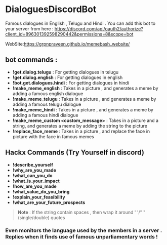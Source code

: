 # DialoguesDiscordBot
Famous dialogues in English , Telugu  and Hindi .
You can add this bot to your server from here : https://discord.com/api/oauth2/authorize?client_id=896301392598290442&permissions=8&scope=bot

WebSite:https://grpnpraveen.github.io/memebash_website/

## bot commands : 
* __!get.dialog.telugu__ : For getting dialogues in telugu 
* __!get.dialog.english__ : For getting dialogues in english
* __!bot.get.dialogues.hindi__ : For getting dialogues in hindi
* __!make_meme_english__ : Takes in a picture , and generates a meme by adding a famous english dialogue
* __!make_meme_telugu__ : Takes in a picture , and generates a meme by adding a famous telugu dialogue
* __!make_meme_hindi__ : Takes in a picture , and generates a meme by adding a famous hindi dialogue
* __!make_meme_custom <custom_message>__ : Takes in a picture and a string, and generates a meme by adding the string to the picture
* __!replace_face_meme__ : Takes in a picture , and replace the face in picture with the face in famous memes

## Hackx Commands (Try Yourself in discord)
* __!describe_yourself__
* __!why_are_you_made__
* __!what_can_you_do__
* __!what_is_your_impact__
* __!how_are_you_made__
* __!what_value_do_you_bring__
* __!explain_your_feasibility__
* __!what_are_your_future_prospects__


> __Note__ : If the string contain spaces , then wrap it around ' '/" " (single/double) quotes

### Even monitors the language used by the members in a server . Replies when it finds use of famous unparliamentary words !



